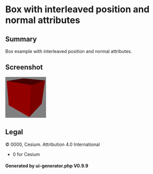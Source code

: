 # Box with interleaved position and normal attributes

## Summary

Box example with interleaved position and normal attributes.

## Screenshot

![screenshot](screenshot/screenshot.png)

## Legal

&copy; 0000, Cesium. Attribution 4.0 International

 - 0 for Cesium

#### Generated by ui-generator.php V0.9.9